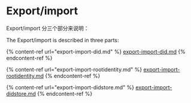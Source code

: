 # Export/import

Export/import 分三个部分来说明：

The Export/import is described in three parts:

{% content-ref url="export-import-did.md" %}
[export-import-did.md](export-import-did.md)
{% endcontent-ref %}

{% content-ref url="export-import-rootidentity.md" %}
[export-import-rootidentity.md](export-import-rootidentity.md)
{% endcontent-ref %}

{% content-ref url="export-import-didstore.md" %}
[export-import-didstore.md](export-import-didstore.md)
{% endcontent-ref %}
